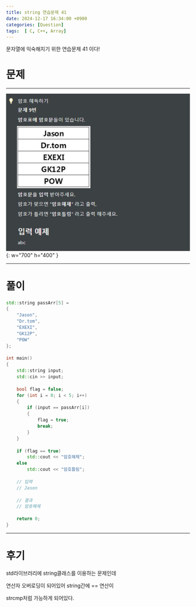```yaml
---
title: string 연습문제 41
date: 2024-12-17 16:34:00 +0900
categories: [Question]  
tags:  [ C, C++, Array]
---
```


문자열에 익숙해지기 위한 연습문제 41 이다!

# 문제   
---------------------------------------
![Desktop View](/assets/img/Array68.png){: w="700" h="400" }

---------------------------------------

# 풀이

```c++
std::string passArr[5] =
{
    "Jason",
    "Dr.tom",
    "EXEXI",
    "GK12P",
    "POW"
};

int main()
{
    std::string input;
    std::cin >> input;
    
    bool flag = false;
    for (int i = 0; i < 5; i++)
    {
        if (input == passArr[i])
        {
            flag = true;
            break;
        }
    }
    
    if (flag == true)
    	std::cout << "암호해제";
    else
    	std::cout << "암호틀림";
    
    // 입력
    // Jason

    // 결과
    // 암호해제

    return 0;
}
```
---------------------------------------

# 후기

std라이브러리에 string클래스를 이용하는 문제인데

연산자 오버로딩이 되어있어 string간에 == 연산이

strcmp처럼 가능하게 되어있다.
